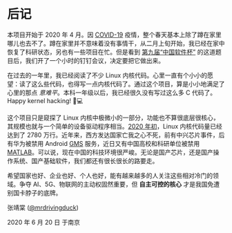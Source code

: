 # 后记

本项目开始于 2020 年 4 月。因 [COVID-19](https://en.wikipedia.org/wiki/Coronavirus_disease_2019) 疫情，整个春天基本上除了蹲在家里哪儿也去不了。蹲在家里并不意味着没有事情干，从二月上旬开始，我已经在家中恢复了科研状态，另也有一些项目在忙。但是看到 [第九届“中国软件杯”](http://www.cnsoftbei.com/) 的这道题目后，我们开了一个小时的钉钉会议，决定要把它做出来。

在过去的一年里，我已经阅读了不少 Linux 内核代码。心里一直有个小小的愿望：读了这么些代码，也得写一点内核代码了。通过这个项目，算是小小地满足了心里的那点 _意难平_。本科一年级以后，我已经很久没有写过这么多 C 代码了。Happy kernel hacking! 👨💻 

这个项目只是窥探了 Linux 内核中极微小的一部分，功能也不算很底层很核心，其规模也就与一个简单的设备驱动程序相当。[2020 年初](https://www.linux.com/news/linux-in-2020-27-8-million-lines-of-code-in-the-kernel-1-3-million-in-systemd/)，Linux 内核代码量已经达到了 2780 万行。近年来，西方发达国家亡我之心不死，前有中兴芯片事件，后有华为被禁用 Android [GMS](https://en.wikipedia.org/wiki/Google_mobile_services) 服务，近日又有中国高校和科研单位被禁用 [MATLAB](https://en.wikipedia.org/wiki/MATLAB)。可以说，现在中国的科技环境很严峻。无论是国产芯片，还是国产操作系统、国产基础软件，我们都还有很长很长的路要走。

希望国家也好、企业也好、个人也好，能有越来越多的人关注这些相对冷门的领域。争夺 AI、5G、物联网的主动权固然重要，但 **自主可控的核心** 才是我国免遭别国卡脖子的底牌。



张靖棠 \([@mrdrivingduck](https://github.com/mrdrivingduck)\)

2020 年 6 月 20 日 于南京

